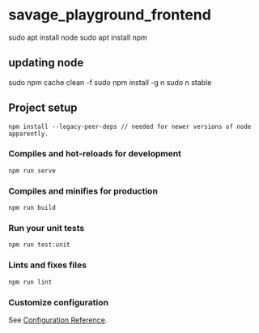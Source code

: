 # savage_playground_frontend

sudo apt install node
sudo apt install npm


## updating node
sudo npm cache clean -f
sudo npm install -g n
sudo n stable

## Project setup
```
npm install --legacy-peer-deps // needed for newer versions of node apparently.
```

### Compiles and hot-reloads for development
```
npm run serve
```

### Compiles and minifies for production
```
npm run build
```

### Run your unit tests
```
npm run test:unit
```

### Lints and fixes files
```
npm run lint
```

### Customize configuration
See [Configuration Reference](https://cli.vuejs.org/config/).

